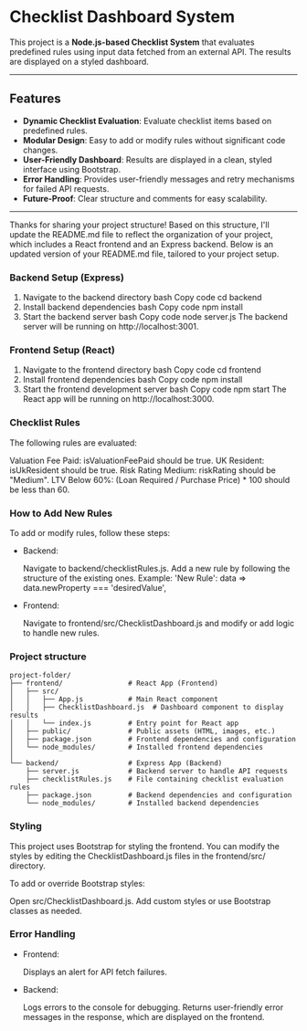 # Checklist Dashboard System

This project is a **Node.js-based Checklist System** that evaluates predefined rules using input data fetched from an external API. The results are displayed on a styled dashboard.

---

## Features

- **Dynamic Checklist Evaluation**: Evaluate checklist items based on predefined rules.
- **Modular Design**: Easy to add or modify rules without significant code changes.
- **User-Friendly Dashboard**: Results are displayed in a clean, styled interface using Bootstrap.
- **Error Handling**: Provides user-friendly messages and retry mechanisms for failed API requests.
- **Future-Proof**: Clear structure and comments for easy scalability.

---

Thanks for sharing your project structure! Based on this structure, I'll update the README.md file to reflect the organization of your project, which includes a React frontend and an Express backend. Below is an updated version of your README.md file, tailored to your project setup.


### Backend Setup (Express)
1. Navigate to the backend directory
bash
Copy code
cd backend
2. Install backend dependencies
bash
Copy code
npm install
3. Start the backend server
bash
Copy code
node server.js
The backend server will be running on http://localhost:3001.

### Frontend Setup (React)
1. Navigate to the frontend directory
bash
Copy code
cd frontend
2. Install frontend dependencies
bash
Copy code
npm install
3. Start the frontend development server
bash
Copy code
npm start
The React app will be running on http://localhost:3000.

### Checklist Rules
The following rules are evaluated:

Valuation Fee Paid: isValuationFeePaid should be true.
UK Resident: isUkResident should be true.
Risk Rating Medium: riskRating should be "Medium".
LTV Below 60%: (Loan Required / Purchase Price) * 100 should be less than 60.

### How to Add New Rules
To add or modify rules, follow these steps:

* Backend:

    Navigate to backend/checklistRules.js.
    Add a new rule by following the structure of the existing ones.
    Example:
    'New Rule': data => data.newProperty === 'desiredValue',

* Frontend:

    Navigate to frontend/src/ChecklistDashboard.js and modify or add logic to handle new rules.
### Project structure
    project-folder/
    ├── frontend/                # React App (Frontend)
    │   ├── src/
    │   │   ├── App.js           # Main React component
    │   │   ├── ChecklistDashboard.js  # Dashboard component to display results
    │   │   └── index.js         # Entry point for React app
    │   ├── public/              # Public assets (HTML, images, etc.)
    │   ├── package.json         # Frontend dependencies and configuration
    │   └── node_modules/        # Installed frontend dependencies
    │
    └── backend/                 # Express App (Backend)
        ├── server.js            # Backend server to handle API requests
        ├── checklistRules.js    # File containing checklist evaluation rules
        ├── package.json         # Backend dependencies and configuration
        └── node_modules/        # Installed backend dependencies
### Styling
This project uses Bootstrap for styling the frontend. You can modify the styles by editing the  ChecklistDashboard.js files in the frontend/src/ directory.

To add or override Bootstrap styles:

Open src/ChecklistDashboard.js.
Add custom styles or use Bootstrap classes as needed.

### Error Handling

* Frontend:

    Displays an alert for API fetch failures.


* Backend:

    Logs errors to the console for debugging.
    Returns user-friendly error messages in the response, which are displayed on the frontend.




